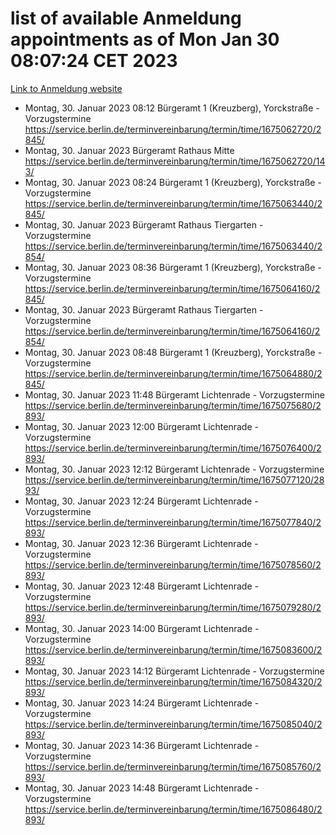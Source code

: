 # list of available Anmeldung appointments as of Mon Jan 30 08:07:24 CET 2023
[Link to Anmeldung website](https://service.berlin.de/terminvereinbarung/termin/tag.php?termin=0&anliegen[]=120686&dienstleisterlist=122210,122217,327316,122219,327312,122227,327314,122231,327346,122243,327348,122252,329742,122260,329745,122262,329748,122254,329751,122271,327278,122273,327274,122277,327276,330436,122280,327294,122282,327290,122284,327292,327539,122291,327270,122285,327266,122286,327264,122296,327268,150230,329760,122301,327282,122297,327286,122294,327284,122312,329763,122314,329775,122304,327330,122311,327334,122309,327332,122281,327352,122279,329772,122276,327324,122274,327326,122267,329766,122246,327318,122251,327320,122257,327322,122208,327298,122226,327300,121362,121364&herkunft=http%3A%2F%2Fservice.berlin.de%2Fdienstleistung%2F120686%2F)
- Montag, 30. Januar 2023 08:12 Bürgeramt 1 (Kreuzberg), Yorckstraße - Vorzugstermine https://service.berlin.de/terminvereinbarung/termin/time/1675062720/2845/
- Montag, 30. Januar 2023  Bürgeramt Rathaus Mitte https://service.berlin.de/terminvereinbarung/termin/time/1675062720/143/
- Montag, 30. Januar 2023 08:24 Bürgeramt 1 (Kreuzberg), Yorckstraße - Vorzugstermine https://service.berlin.de/terminvereinbarung/termin/time/1675063440/2845/
- Montag, 30. Januar 2023  Bürgeramt Rathaus Tiergarten - Vorzugstermine https://service.berlin.de/terminvereinbarung/termin/time/1675063440/2854/
- Montag, 30. Januar 2023 08:36 Bürgeramt 1 (Kreuzberg), Yorckstraße - Vorzugstermine https://service.berlin.de/terminvereinbarung/termin/time/1675064160/2845/
- Montag, 30. Januar 2023  Bürgeramt Rathaus Tiergarten - Vorzugstermine https://service.berlin.de/terminvereinbarung/termin/time/1675064160/2854/
- Montag, 30. Januar 2023 08:48 Bürgeramt 1 (Kreuzberg), Yorckstraße - Vorzugstermine https://service.berlin.de/terminvereinbarung/termin/time/1675064880/2845/
- Montag, 30. Januar 2023 11:48 Bürgeramt Lichtenrade - Vorzugstermine https://service.berlin.de/terminvereinbarung/termin/time/1675075680/2893/
- Montag, 30. Januar 2023 12:00 Bürgeramt Lichtenrade - Vorzugstermine https://service.berlin.de/terminvereinbarung/termin/time/1675076400/2893/
- Montag, 30. Januar 2023 12:12 Bürgeramt Lichtenrade - Vorzugstermine https://service.berlin.de/terminvereinbarung/termin/time/1675077120/2893/
- Montag, 30. Januar 2023 12:24 Bürgeramt Lichtenrade - Vorzugstermine https://service.berlin.de/terminvereinbarung/termin/time/1675077840/2893/
- Montag, 30. Januar 2023 12:36 Bürgeramt Lichtenrade - Vorzugstermine https://service.berlin.de/terminvereinbarung/termin/time/1675078560/2893/
- Montag, 30. Januar 2023 12:48 Bürgeramt Lichtenrade - Vorzugstermine https://service.berlin.de/terminvereinbarung/termin/time/1675079280/2893/
- Montag, 30. Januar 2023 14:00 Bürgeramt Lichtenrade - Vorzugstermine https://service.berlin.de/terminvereinbarung/termin/time/1675083600/2893/
- Montag, 30. Januar 2023 14:12 Bürgeramt Lichtenrade - Vorzugstermine https://service.berlin.de/terminvereinbarung/termin/time/1675084320/2893/
- Montag, 30. Januar 2023 14:24 Bürgeramt Lichtenrade - Vorzugstermine https://service.berlin.de/terminvereinbarung/termin/time/1675085040/2893/
- Montag, 30. Januar 2023 14:36 Bürgeramt Lichtenrade - Vorzugstermine https://service.berlin.de/terminvereinbarung/termin/time/1675085760/2893/
- Montag, 30. Januar 2023 14:48 Bürgeramt Lichtenrade - Vorzugstermine https://service.berlin.de/terminvereinbarung/termin/time/1675086480/2893/
